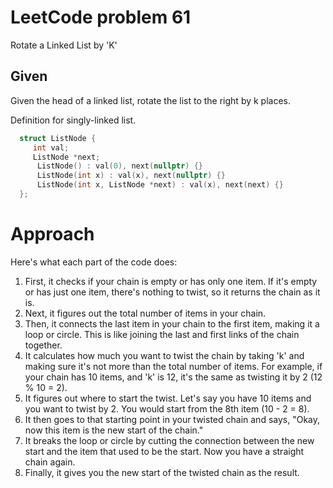 # LeetCode problem 61
Rotate a Linked List by 'K'

## Given
Given the head of a linked list, rotate the list to the right by k places.


Definition for singly-linked list.

```cpp
  struct ListNode {
     int val;
     ListNode *next;
      ListNode() : val(0), next(nullptr) {}
      ListNode(int x) : val(x), next(nullptr) {}
      ListNode(int x, ListNode *next) : val(x), next(next) {}
  };
```

# Approach

Here's what each part of the code does:

1. First, it checks if your chain is empty or has only one item. If it's empty or has just one item, there's nothing to twist, so it returns the chain as it is.
2. Next, it figures out the total number of items in your chain.
3. Then, it connects the last item in your chain to the first item, making it a loop or circle. This is like joining the last and first links of the chain together.
4. It calculates how much you want to twist the chain by taking 'k' and making sure it's not more than the total number of items. For example, if your chain has 10 items, and 'k' is 12, it's the same as twisting it by 2 (12 % 10 = 2).
5. It figures out where to start the twist. Let's say you have 10 items and you want to twist by 2. You would start from the 8th item (10 - 2 = 8).
6. It then goes to that starting point in your twisted chain and says, "Okay, now this item is the new start of the chain."
7. It breaks the loop or circle by cutting the connection between the new start and the item that used to be the start. Now you have a straight chain again.
8. Finally, it gives you the new start of the twisted chain as the result.